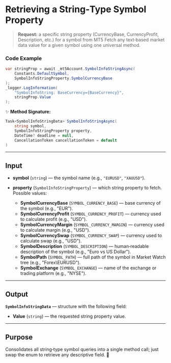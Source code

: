 # Retrieving a String‑Type Symbol Property

> **Request:** a specific string property (CurrencyBase, CurrencyProfit, Description, etc.) for a symbol from MT5
> Fetch any text‑based market data value for a given symbol using one universal method.

### Code Example

```csharp
var stringProp = await _mt5Account.SymbolInfoStringAsync(
    Constants.DefaultSymbol,
    SymbolInfoStringProperty.SymbolCurrencyBase
);
_logger.LogInformation(
    "SymbolInfoString: BaseCurrency={BaseCurrency}",
    stringProp.Value
);
```

✨ **Method Signature:**

```csharp
Task<SymbolInfoStringData> SymbolInfoStringAsync(
    string symbol,
    SymbolInfoStringProperty property,
    DateTime? deadline = null,
    CancellationToken cancellationToken = default
)
```

---

## Input

* **symbol** (`string`) — the symbol name (e.g., `"EURUSD"`, `"XAUUSD"`).
* **property** (`SymbolInfoStringProperty`) — which string property to fetch. Possible values:

  * **SymbolCurrencyBase** (`SYMBOL_CURRENCY_BASE`) — base currency of the symbol (e.g., "EUR").
  * **SymbolCurrencyProfit** (`SYMBOL_CURRENCY_PROFIT`) — currency used to calculate profit (e.g., "USD").
  * **SymbolCurrencyMargin** (`SYMBOL_CURRENCY_MARGIN`) — currency used to calculate margin (e.g., "USD").
  * **SymbolCurrencySwap** (`SYMBOL_CURRENCY_SWAP`) — currency used to calculate swap (e.g., "USD").
  * **SymbolDescription** (`SYMBOL_DESCRIPTION`) — human‑readable description of the symbol (e.g., "Euro vs US Dollar").
  * **SymbolPath** (`SYMBOL_PATH`) — full path of the symbol in Market Watch tree (e.g., "Forex\EURUSD").
  * **SymbolExchange** (`SYMBOL_EXCHANGE`) — name of the exchange or trading platform (e.g., "NYSE").

---

## Output

**`SymbolInfoStringData`** — structure with the following field:

* **Value** (`string`) — the requested string property value.

---

## Purpose

Consolidates all string‑type symbol queries into a single method call; just swap the enum to retrieve any descriptive field. 🚀
